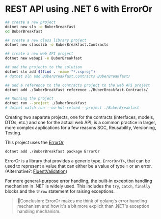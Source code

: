# REST API using .NET 6 with ErrorOr

```bash
## create a new project
dotnet new sln -o BuberBreakfast
cd BuberBreakfast

## create a new class library project
dotnet new classlib -o BuberBreakfast.Contracts

## create a new web API project
dotnet new webapi -o BuberBreakfast

## add the projects to the solution
dotnet sln add $(find . -name "*.csproj")
# dotnet sln add BuberBreakfast.Contracts BuberBreakfast/

## add a reference to the contracts project to the web API project
dotnet add ./BuberBreakfast reference ./BuberBreakfast.Contracts/

## Running the project
dotnet run --project ./BuberBreakfast
# dotnet watch run --no-hot-reload --project ./BuberBreakfast

```

Creating two separate projects, one for the contracts (interfaces, models, DTOs,
etc.) and one for the actual web API, is a common practice in larger, more
complex applications for a few reasons SOC, Reusability, Versioning, Testing.

This project uses the [ErrorOr](https://github.com/amantinband/error-or)

```bash
dotnet add ./BuberBreakfast package ErrorOr
```

ErrorOr is a library that provides a generic type, `ErrorOr<T>`, that can be
used to represent a value that can either be a value of type `T` or an error.
(Alternative?:
[FluentValidation](https://github.com/FluentValidation/FluentValidation))

For more general-purpose error handling, the built-in exception handling
mechanism in .NET is widely used. This includes the `try`, `catch`, `finally`
blocks and the `throw` statement for raising exceptions.

> 📍Conclusion: ErrorOr makes me think of golang's error handling mechanism and
> how it's a bit more explicit than .NET's exception handling mechanism.
